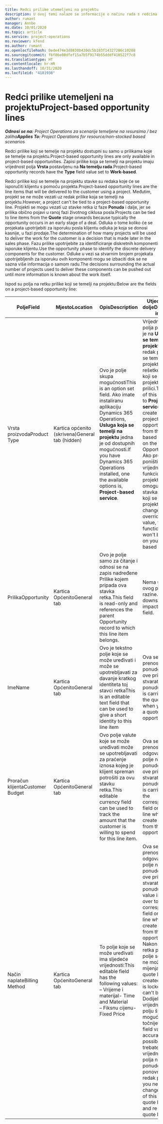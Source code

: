 ```yaml
---
title: Redci prilike utemeljeni na projektu
description: U ovoj temi nalaze se informacije o načinu rada s redcima prilike koji se temelje na projektu.
author: rumant
manager: Annbe
ms.date: 10/01/2020
ms.topic: article
ms.service: project-operations
ms.reviewer: kfend
ms.author: rumant
ms.openlocfilehash: 0ede474e3d8830b420dc5b183f14327206c10288
ms.sourcegitcommit: f6f86e80dfef15a7b5f9174b55dddf410522f7c8
ms.translationtype: HT
ms.contentlocale: hr-HR
ms.lasthandoff: 10/31/2020
ms.locfileid: "4181938"
---
```

# <a name="project-based-opportunity-lines"></a><span data-ttu-id="b89c2-103">Redci prilike utemeljeni na projektu</span><span class="sxs-lookup"><span data-stu-id="b89c2-103">Project-based opportunity lines</span></span>

<span data-ttu-id="b89c2-104">_**Odnosi se na:** Project Operations za scenarije temeljene na resursima / bez zaliha_</span><span class="sxs-lookup"><span data-stu-id="b89c2-104">_**Applies To:** Project Operations for resource/non-stocked based scenarios_</span></span>


<span data-ttu-id="b89c2-105">Redci prilike koji se temelje na projektu dostupni su samo u prilikama koje se temelje na projektu.</span><span class="sxs-lookup"><span data-stu-id="b89c2-105">Project-based opportunity lines are only available in project-based opportunities.</span></span> <span data-ttu-id="b89c2-106">Zapisi prilike koja se temelji na projektu imaju vrijednost polja **Vrsta** postavljenu na **Na temelju rada**.</span><span class="sxs-lookup"><span data-stu-id="b89c2-106">Project-based opportunity records have the **Type** field value set to **Work-based**.</span></span>

<span data-ttu-id="b89c2-107">Redci prilike koji se temelje na projektu stavke su redaka koje će se isporučiti klijentu s pomoću projekta.</span><span class="sxs-lookup"><span data-stu-id="b89c2-107">Project-based opportunity lines are the line items that will be delivered to the customer using a project.</span></span> <span data-ttu-id="b89c2-108">Međutim, projekt se ne može vezati uz redak prilike koja se temelji na projektu.</span><span class="sxs-lookup"><span data-stu-id="b89c2-108">However, a project can't be tied to a project-based opportunity line.</span></span> <span data-ttu-id="b89c2-109">Projekti se mogu vezati uz stavke retka iz faze **Ponuda** i dalje, jer se prilika obično pojavi u ranoj fazi životnog ciklusa posla.</span><span class="sxs-lookup"><span data-stu-id="b89c2-109">Projects can be tied to line items from the **Quote** stage onwards because typically the opportunity occurs in an early stage of a deal.</span></span> <span data-ttu-id="b89c2-110">Odluka o tome koliko će se projekata upotrijebiti za isporuku posla klijentu odluka je koja se donosi kasnije, u fazi prodaje.</span><span class="sxs-lookup"><span data-stu-id="b89c2-110">The determination of how many projects will be used to deliver the work for the customer is a decision that is made later in the sales phase.</span></span> <span data-ttu-id="b89c2-111">Fazu prilike upotrijebite za identificiranje diskretnih komponenti isporuke klijentu.</span><span class="sxs-lookup"><span data-stu-id="b89c2-111">Use the opportunity phase to identify the discrete delivery components for the customer.</span></span> <span data-ttu-id="b89c2-112">Odluke u vezi sa stvarnim brojem projekata upotrijebljenih za isporuku ovih komponenti mogu se izbaciti dok se ne sazna više informacija o samom radu.</span><span class="sxs-lookup"><span data-stu-id="b89c2-112">The decisions surrounding the actual number of projects used to deliver these components can be pushed out until more information is known about the work itself.</span></span>

<span data-ttu-id="b89c2-113">Ispod su polja na retku prilike koji se temelji na projektu:</span><span class="sxs-lookup"><span data-stu-id="b89c2-113">Below are the fields on a project-based opportunity line:</span></span>

| <span data-ttu-id="b89c2-114">**Polje**</span><span class="sxs-lookup"><span data-stu-id="b89c2-114">**Field**</span></span> | <span data-ttu-id="b89c2-115">**Mjesto**</span><span class="sxs-lookup"><span data-stu-id="b89c2-115">**Location**</span></span> | <span data-ttu-id="b89c2-116">**Opis**</span><span class="sxs-lookup"><span data-stu-id="b89c2-116">**Description**</span></span> | <span data-ttu-id="b89c2-117">**Utjecaj prema dolje**</span><span class="sxs-lookup"><span data-stu-id="b89c2-117">**Downstream impact**</span></span> |
| --- | --- | --- | --- |
| <span data-ttu-id="b89c2-118">Vrsta proizvoda</span><span class="sxs-lookup"><span data-stu-id="b89c2-118">Product Type</span></span> | <span data-ttu-id="b89c2-119">Kartica općenito (skrivena)</span><span class="sxs-lookup"><span data-stu-id="b89c2-119">General tab (hidden)</span></span> | <span data-ttu-id="b89c2-120">Ovo je polje skupa mogućnosti</span><span class="sxs-lookup"><span data-stu-id="b89c2-120">This is an option set field.</span></span> <span data-ttu-id="b89c2-121">Ako imate instaliranu aplikaciju Dynamics 365 Operations, **Usluga koja se temelji na projektu** jedna je od dostupnih mogućnosti.</span><span class="sxs-lookup"><span data-stu-id="b89c2-121">If you have Dynamics 365 Operations installed, one the available options is, **Project-based service**.</span></span>  | <span data-ttu-id="b89c2-122">Vrijednost ovog polja postavljena je na **Usluga koja se temelji na projektu** kada se redak prilike koji se temelji na projektu stvara iz rešetke redaka koji se temelje na projektu na prilici.</span><span class="sxs-lookup"><span data-stu-id="b89c2-122">The value of this field is set to **Project-based service** when you create the project-based opportunity line from the project-based lines grid on the Opportunity.</span></span> <br> <span data-ttu-id="b89c2-123">Ako promijenite ili poništite ovu vrijednost, funkcionalnost projekta neće biti omogućena na stavkama retka koji se temelji na projektu.</span><span class="sxs-lookup"><span data-stu-id="b89c2-123">If you change or override this value, the project functionality won't be enabled on your project-based line items.</span></span> |
| <span data-ttu-id="b89c2-124">Prilika</span><span class="sxs-lookup"><span data-stu-id="b89c2-124">Opportunity</span></span> | <span data-ttu-id="b89c2-125">Kartica Općenito</span><span class="sxs-lookup"><span data-stu-id="b89c2-125">General tab</span></span> | <span data-ttu-id="b89c2-126">Ovo je polje samo za čitanje i odnosi se na zapis nadređene Prilike kojem pripada ova stavka retka.</span><span class="sxs-lookup"><span data-stu-id="b89c2-126">This field is read-only and references the parent Opportunity record to which this line item belongs.</span></span> | <span data-ttu-id="b89c2-127">Nema utjecaja ovog polja na niže razine.</span><span class="sxs-lookup"><span data-stu-id="b89c2-127">There is no downstream impact of this field.</span></span> |
| <span data-ttu-id="b89c2-128">Ime</span><span class="sxs-lookup"><span data-stu-id="b89c2-128">Name</span></span> | <span data-ttu-id="b89c2-129">Kartica Općenito</span><span class="sxs-lookup"><span data-stu-id="b89c2-129">General tab</span></span> | <span data-ttu-id="b89c2-130">Ovo je tekstno polje koje se može uređivati i može se upotrebljavati za davanje kratkog identiteta toj stavci retka</span><span class="sxs-lookup"><span data-stu-id="b89c2-130">This is an editable text field that can be used to give a short identity to this line item</span></span> | <span data-ttu-id="b89c2-131">Ova se vrijednost prenosi na redak ponude kada iz ove prilike stvarate ponudu</span><span class="sxs-lookup"><span data-stu-id="b89c2-131">This value is carried over to the quote line when you create a quote from this opportunity</span></span> |
| <span data-ttu-id="b89c2-132">Proračun klijenta</span><span class="sxs-lookup"><span data-stu-id="b89c2-132">Customer Budget</span></span> | <span data-ttu-id="b89c2-133">Kartica Općenito</span><span class="sxs-lookup"><span data-stu-id="b89c2-133">General tab</span></span> | <span data-ttu-id="b89c2-134">Ovo polje valute koje se može uređivati može se upotrebljavati za praćenje iznosa kojeg je klijent spreman potrošiti za ovu stavku retka.</span><span class="sxs-lookup"><span data-stu-id="b89c2-134">This editable currency field can be used to track the amount that the customer is willing to spend for this line item.</span></span> | <span data-ttu-id="b89c2-135">Ova se vrijednost prenosi na odgovarajuće polje na retku ponude kada iz ove prilike stvarate ponudu</span><span class="sxs-lookup"><span data-stu-id="b89c2-135">This value is carried over to the corresponding field on the quote line when you create a quote from this opportunity</span></span> |
| <span data-ttu-id="b89c2-136">Način naplate</span><span class="sxs-lookup"><span data-stu-id="b89c2-136">Billing Method</span></span> | <span data-ttu-id="b89c2-137">Kartica Općenito</span><span class="sxs-lookup"><span data-stu-id="b89c2-137">General tab</span></span> | <span data-ttu-id="b89c2-138">To polje koje se može uređivati ima sljedeće vrijednosti:</span><span class="sxs-lookup"><span data-stu-id="b89c2-138">This editable field has the following values:</span></span></br><span data-ttu-id="b89c2-139">– Vrijeme i materijal</span><span class="sxs-lookup"><span data-stu-id="b89c2-139">- Time and Material</span></span></br><span data-ttu-id="b89c2-140">– Fiksnu cijenu</span><span class="sxs-lookup"><span data-stu-id="b89c2-140">- Fixed Price</span></span> | <span data-ttu-id="b89c2-141">Ova se vrijednost prenosi na odgovarajuće polje na retku ponude kada iz ove prilike stvarate ponudu.</span><span class="sxs-lookup"><span data-stu-id="b89c2-141">This value is carried over to the corresponding field on the quote line when you create a quote from this opportunity.</span></span> <span data-ttu-id="b89c2-142">Nakon stvaranja retka ponude, polje se zaključa i ne može se mijenjati.</span><span class="sxs-lookup"><span data-stu-id="b89c2-142">After the quote line is created, the field is locked and can't be changed.</span></span> <span data-ttu-id="b89c2-143">Dodijelite vrijednost ovom polju što je moguće točnije.</span><span class="sxs-lookup"><span data-stu-id="b89c2-143">Assign this field value as accurately as possible.</span></span> <span data-ttu-id="b89c2-144">Ako trebate promijeniti vrijednost ovog polja na retku ponude, izbrišite i ponovno stvorite redak ponude.</span><span class="sxs-lookup"><span data-stu-id="b89c2-144">If you need to change the value of this field on the quote line, delete and re-create the quote line.</span></span> |
